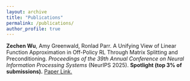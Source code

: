 ```yaml
---
layout: archive
title: "Publications"
permalink: /publications/
author_profile: true
---
```


**Zechen Wu**, Amy Greenwald, Ronlad Parr. A Unifying View of Linear Function Approximation in Off-Policy RL Through Matrix Splitting and Preconditioning. _Proceedings of the 39th Annual Conference on Neural Information Processing Systems_ (NeurIPS 2025). **Spotlight (top 3% of submissions).** <u><a href="https://arxiv.org/pdf/2501.01774">Paper Link</a>.
